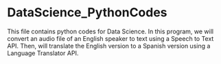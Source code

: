 # DataScience_PythonCodes
This file contains python codes for Data Science.
In this program, we will convert an audio file of an English speaker to text using a Speech to Text API.
Then, will translate the English version to a Spanish version using a Language Translator API.
